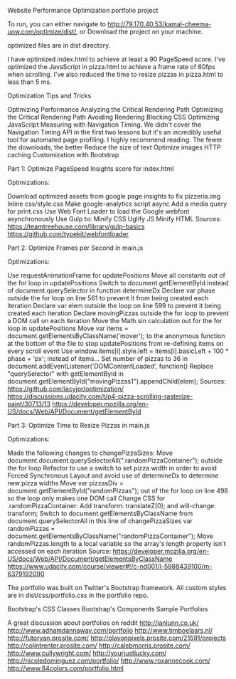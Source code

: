 Website Performance Optimization portfolio project

To run, you can either navigate to http://79.170.40.53/kamal-cheema-uow.com/optimize/dist/, or Download the project on your machine.

optimized files are in dist directory.

I have optimized index.html to achieve at least a 90 PageSpeed score. I've optimized the JavaScript in pizza.html to achieve a frame rate of 60fps when scrolling. I've also reduced the time to resize pizzas in pizza.html to less than 5 ms.

Optimization Tips and Tricks

Optimizing Performance
Analyzing the Critical Rendering Path
Optimizing the Critical Rendering Path
Avoiding Rendering Blocking CSS
Optimizing JavaScript
Measuring with Navigation Timing. We didn't cover the Navigation Timing API in the first two lessons but it's an incredibly useful tool for automated page profiling. I highly recommend reading.
The fewer the downloads, the better
Reduce the size of text
Optimize images
HTTP caching
Customization with Bootstrap



Part 1: Optimize PageSpeed Insights score for index.html

Optimizations:

Download optimized assets from google page insights to fix pizzeria.img
Inline css/style.css
Make google-analytics script async
Add a media query for print.css
Use Web Font Loader to load the Google webfont asynchronously
Use Gulp to:
Minify CSS
Uglify JS
Minify HTML
Sources: https://teamtreehouse.com/library/gulp-basics
https://github.com/typekit/webfontloader

Part 2: Optimize Frames per Second in main.js

Optimizations:

Use requestAnimationFrame for updatePositions
Move all constants out of the for loop in updatePositions
Switch to document.getElementById instead of document.querySelector in function determineDx
Declare var phase outside the for loop on line 561 to prevent it from being created each iteration
Declare var elem outside the loop on line 599 to prevent it being created each iteration
Declare movingPizzas outside the for loop to prevent a DOM call on each iteration
Move the Math.sin calculation out for the for loop in updatePositions
Move var items = document.getElementsByClassName('mover'); to the anonymous function at the bottom of the file to stop updatePositions from re-defining items on every scroll event
Use window.items[i].style.left = items[i].basicLeft + 100 * phase + 'px'; instead of items...
Set number of pizzas to 36 in document.addEventListener('DOMContentLoaded', function()
Replace "querySelector" with getElementById in document.getElementById("movingPizzas1").appendChild(elem);
Sources: https://github.com/lacyjpr/optimization/ https://discussions.udacity.com/t/p4-pizza-scrolling-rasterize-paint/30713/13 https://developer.mozilla.org/en-US/docs/Web/API/Document/getElementById

Part 3: Optimize Time to Resize Pizzas in main.js

Optimizations:

Made the following changes to changePizzaSizes:
Move document.document.querySelectorAll(".randomPizzaContainer"); outside the for loop
Refactor to use a switch to set pizza width in order to avoid Forced Synchronous Layout and avoid use of determineDx to determine new pizza widths
Move var pizzasDiv = document.getElementById("randomPizzas"); out of the for loop on line 498 so the loop only makes one DOM call
Change CSS for .randomPizzaContainer: Add transform: translateZ(0); and will-change: transform;
Switch to document.getElementsByClassName from document.querySelectorAll in this line of changePizzaSizes var randomPizzas = document.getElementsByClassName("randomPizzaContainer");
Move randomPizzas.length to a local variable so the array's length property isn't accessed on each iteration
Source: https://developer.mozilla.org/en-US/docs/Web/API/Document/getElementsByClassName https://www.udacity.com/course/viewer#!/c-nd001/l-5988439100/m-6379192090

The portfolio was built on Twitter's Bootstrap framework. All custom styles are in dist/css/portfolio.css in the portfolio repo.

Bootstrap's CSS Classes
Bootstrap's Components
Sample Portfolios



A great discussion about portfolios on reddit
http://ianlunn.co.uk/
http://www.adhamdannaway.com/portfolio
http://www.timboelaars.nl/
http://futoryan.prosite.com/
http://playonpixels.prosite.com/21591/projects
http://colintrenter.prosite.com/
http://calebmorris.prosite.com/
http://www.cullywright.com/
http://yourjustlucky.com/
http://nicoledominguez.com/portfolio/
http://www.roxannecook.com/
http://www.84colors.com/portfolio.html